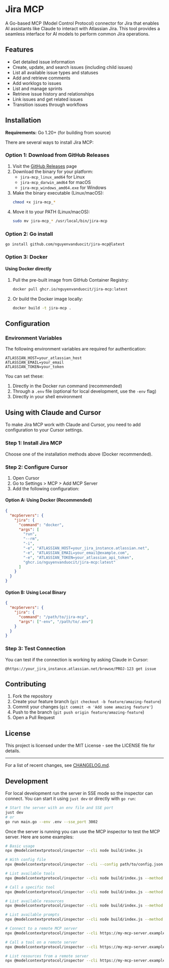 # Jira MCP

A Go-based MCP (Model Control Protocol) connector for Jira that enables AI assistants like Claude to interact with Atlassian Jira. This tool provides a seamless interface for AI models to perform common Jira operations.

## Features

- Get detailed issue information
- Create, update, and search issues (including child issues)
- List all available issue types and statuses
- Add and retrieve comments
- Add worklogs to issues
- List and manage sprints
- Retrieve issue history and relationships
- Link issues and get related issues
- Transition issues through workflows

## Installation

**Requirements:** Go 1.20+ (for building from source)

There are several ways to install Jira MCP:

### Option 1: Download from GitHub Releases

1. Visit the [GitHub Releases](https://github.com/nguyenvanduocit/jira-mcp/releases) page
2. Download the binary for your platform:
   - `jira-mcp_linux_amd64` for Linux
   - `jira-mcp_darwin_amd64` for macOS
   - `jira-mcp_windows_amd64.exe` for Windows
3. Make the binary executable (Linux/macOS):
   ```bash
   chmod +x jira-mcp_*
   ```
4. Move it to your PATH (Linux/macOS):
   ```bash
   sudo mv jira-mcp_* /usr/local/bin/jira-mcp
   ```

### Option 2: Go install

```
go install github.com/nguyenvanduocit/jira-mcp@latest
```

### Option 3: Docker

#### Using Docker directly

1. Pull the pre-built image from GitHub Container Registry:
   ```bash
   docker pull ghcr.io/nguyenvanduocit/jira-mcp:latest
   ```

2. Or build the Docker image locally:
   ```bash
   docker build -t jira-mcp .
   ```

## Configuration

### Environment Variables

The following environment variables are required for authentication:
```
ATLASSIAN_HOST=your_atlassian_host
ATLASSIAN_EMAIL=your_email
ATLASSIAN_TOKEN=your_token
```

You can set these:
1. Directly in the Docker run command (recommended)
2. Through a `.env` file (optional for local development, use the `-env` flag)
3. Directly in your shell environment

## Using with Claude and Cursor

To make Jira MCP work with Claude and Cursor, you need to add configuration to your Cursor settings.

### Step 1: Install Jira MCP
Choose one of the installation methods above (Docker recommended).

### Step 2: Configure Cursor
1. Open Cursor
2. Go to Settings > MCP > Add MCP Server
3. Add the following configuration:

#### Option A: Using Docker (Recommended)
```json
{
  "mcpServers": {
    "jira": {
      "command": "docker",
      "args": [
        "run",
        "--rm",
        "-i",
        "-e", "ATLASSIAN_HOST=your_jira_instance.atlassian.net",
        "-e", "ATLASSIAN_EMAIL=your_email@example.com",
        "-e", "ATLASSIAN_TOKEN=your_atlassian_api_token",
        "ghcr.io/nguyenvanduocit/jira-mcp:latest"
      ]
    }
  }
}
```

#### Option B: Using Local Binary
```json
{
  "mcpServers": {
    "jira": {
      "command": "/path/to/jira-mcp",
      "args": ["-env", "/path/to/.env"]
    }
  }
}
```

### Step 3: Test Connection
You can test if the connection is working by asking Claude in Cursor:
```
@https://your_jira_instance.atlassian.net/browse/PROJ-123 get issue
```

## Contributing

1. Fork the repository
2. Create your feature branch (`git checkout -b feature/amazing-feature`)
3. Commit your changes (`git commit -m 'Add some amazing feature'`)
4. Push to the branch (`git push origin feature/amazing-feature`)
5. Open a Pull Request

## License

This project is licensed under the MIT License - see the LICENSE file for details.

---

For a list of recent changes, see [CHANGELOG.md](./CHANGELOG.md).

## Development

For local development run the server in SSE mode so the inspector can connect.
You can start it using `just dev` or directly with `go run`:

```bash
# Start the server with an env file and SSE port
just dev
# or
go run main.go --env .env --sse_port 3002
```

Once the server is running you can use the MCP inspector to test the MCP server.
Here are some examples:

```bash
# Basic usage
npx @modelcontextprotocol/inspector --cli node build/index.js

# With config file
npx @modelcontextprotocol/inspector --cli --config path/to/config.json --server myserver

# List available tools
npx @modelcontextprotocol/inspector --cli node build/index.js --method tools/list

# Call a specific tool
npx @modelcontextprotocol/inspector --cli node build/index.js --method tools/call --tool-name mytool --tool-arg key=value --tool-arg another=value2

# List available resources
npx @modelcontextprotocol/inspector --cli node build/index.js --method resources/list

# List available prompts
npx @modelcontextprotocol/inspector --cli node build/index.js --method prompts/list

# Connect to a remote MCP server
npx @modelcontextprotocol/inspector --cli https://my-mcp-server.example.com

# Call a tool on a remote server
npx @modelcontextprotocol/inspector --cli https://my-mcp-server.example.com --method tools/call --tool-name remotetool --tool-arg param=value

# List resources from a remote server
npx @modelcontextprotocol/inspector --cli https://my-mcp-server.example.com --method resources/list
```